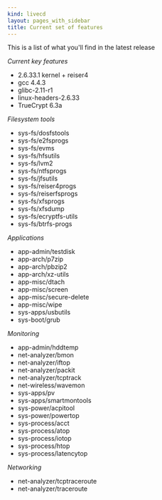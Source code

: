 ```yaml
---
kind: livecd
layout: pages_with_sidebar
title: Current set of features
---
```

This is a list of what you'll find in the latest release

*Current key features*
* 2.6.33.1 kernel + reiser4
* gcc 4.4.3
* glibc-2.11-r1
* linux-headers-2.6.33
* TrueCrypt 6.3a

*Filesystem tools*
* sys-fs/dosfstools
* sys-fs/e2fsprogs
* sys-fs/evms
* sys-fs/hfsutils
* sys-fs/lvm2
* sys-fs/ntfsprogs
* sys-fs/jfsutils
* sys-fs/reiser4progs
* sys-fs/reiserfsprogs
* sys-fs/xfsprogs
* sys-fs/xfsdump
* sys-fs/ecryptfs-utils
* sys-fs/btrfs-progs

*Applications*
* app-admin/testdisk
* app-arch/p7zip
* app-arch/pbzip2
* app-arch/xz-utils
* app-misc/dtach
* app-misc/screen
* app-misc/secure-delete
* app-misc/wipe
* sys-apps/usbutils
* sys-boot/grub

*Monitoring*
* app-admin/hddtemp
* net-analyzer/bmon
* net-analyzer/iftop
* net-analyzer/packit
* net-analyzer/tcptrack
* net-wireless/wavemon
* sys-apps/pv
* sys-apps/smartmontools
* sys-power/acpitool
* sys-power/powertop
* sys-process/acct
* sys-process/atop
* sys-process/iotop
* sys-process/htop
* sys-process/latencytop

*Networking*
* net-analyzer/tcptraceroute
* net-analyzer/traceroute
